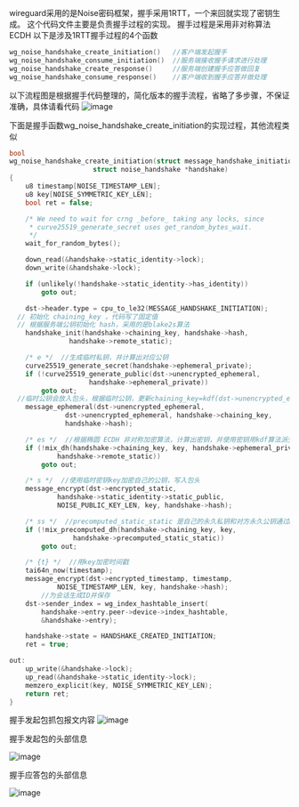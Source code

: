
wireguard采用的是Noise密码框架，握手采用1RTT，一个来回就实现了密钥生成。
这个代码文件主要是负责握手过程的实现。
握手过程是采用非对称算法ECDH
以下是涉及1RTT握手过程的4个函数
```c
wg_noise_handshake_create_initiation()   //客户端发起握手
wg_noise_handshake_consume_initiation()  //服务端接收握手请求进行处理
wg_noise_handshake_create_response()     //服务端创建握手应答做回复
wg_noise_handshake_consume_response()    //客户端收到握手应答并做处理
```

以下流程图是根据握手代码整理的，简化版本的握手流程，省略了多步骤，不保证准确，具体请看代码
![image](https://github.com/mxmkeep/wireguard_code_reading_cn/assets/20048552/4e6fa18c-5d2e-4b00-a835-3b5cf80bee8b)


下面是握手函数wg_noise_handshake_create_initiation的实现过程，其他流程类似
```c
bool
wg_noise_handshake_create_initiation(struct message_handshake_initiation *dst,
				     struct noise_handshake *handshake)
{
	u8 timestamp[NOISE_TIMESTAMP_LEN];
	u8 key[NOISE_SYMMETRIC_KEY_LEN];
	bool ret = false;

	/* We need to wait for crng _before_ taking any locks, since
	 * curve25519_generate_secret uses get_random_bytes_wait.
	 */
	wait_for_random_bytes();

	down_read(&handshake->static_identity->lock);
	down_write(&handshake->lock);

	if (unlikely(!handshake->static_identity->has_identity))
		goto out;

	dst->header.type = cpu_to_le32(MESSAGE_HANDSHAKE_INITIATION);
  // 初始化 chaining_key ，代码写了固定值
  // 根据服务端公钥初始化 hash，采用的是blake2s算法
	handshake_init(handshake->chaining_key, handshake->hash,
		       handshake->remote_static);

	/* e */  //生成临时私钥，并计算出对应公钥
	curve25519_generate_secret(handshake->ephemeral_private);
	if (!curve25519_generate_public(dst->unencrypted_ephemeral,
					handshake->ephemeral_private))
		goto out;
  //临时公钥会放入包头，根据临时公钥，更新chaining_key=kdf(dst->unencrypted_ephemeral) 和 hash
	message_ephemeral(dst->unencrypted_ephemeral,
			  dst->unencrypted_ephemeral, handshake->chaining_key,
			  handshake->hash);

	/* es */  //根据椭圆 ECDH 非对称加密算法，计算出密钥，并使用密钥用kdf算法派生出chaining_key 和 临时加密用的密钥key
	if (!mix_dh(handshake->chaining_key, key, handshake->ephemeral_private,
		    handshake->remote_static))
		goto out;

	/* s */  //使用临时密钥key加密自己的公钥，写入包头
	message_encrypt(dst->encrypted_static,
			handshake->static_identity->static_public,
			NOISE_PUBLIC_KEY_LEN, key, handshake->hash);

	/* ss */  //precomputed_static_static 是自己的永久私钥和对方永久公钥通过DH算法计算出来的，双方一致，用这个继续更新chaining_key和key
	if (!mix_precomputed_dh(handshake->chaining_key, key,
				handshake->precomputed_static_static))
		goto out;

	/* {t} */  //用key加密时间戳
	tai64n_now(timestamp);
	message_encrypt(dst->encrypted_timestamp, timestamp,
			NOISE_TIMESTAMP_LEN, key, handshake->hash);
        //为会话生成ID并保存
	dst->sender_index = wg_index_hashtable_insert(
		handshake->entry.peer->device->index_hashtable,
		&handshake->entry);

	handshake->state = HANDSHAKE_CREATED_INITIATION;
	ret = true;

out:
	up_write(&handshake->lock);
	up_read(&handshake->static_identity->lock);
	memzero_explicit(key, NOISE_SYMMETRIC_KEY_LEN);
	return ret;
}
```
握手发起包抓包报文内容
![image](https://github.com/mxmkeep/wireguard_code_reading_cn/assets/20048552/3e46aa10-6dee-473f-8bc3-f1b5eaf444f1)

握手发起包的头部信息

![image](https://github.com/mxmkeep/wireguard_code_studying_notes_cn/assets/20048552/3af9e701-3fdd-4aaf-9935-8adfbb3e10a6)



握手应答包的头部信息

![image](https://github.com/mxmkeep/wireguard_code_studying_notes_cn/assets/20048552/c1891507-d83f-41ca-a1f9-3b7464b12608)





